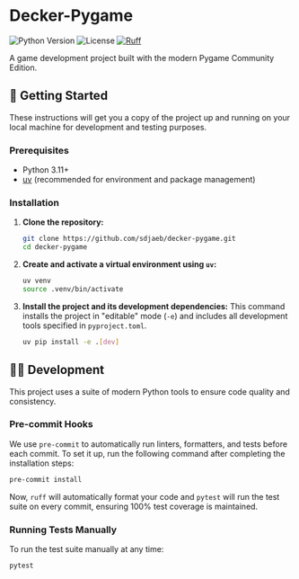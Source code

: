 # Decker-Pygame

![Python Version](https://img.shields.io/badge/python-3.11+-blue.svg)
![License](https://img.shields.io/badge/License-LGPL_v2.1-blue.svg)
[![Ruff](https://img.shields.io/endpoint?url=https://raw.githubusercontent.com/astral-sh/ruff/main/assets/badge/v2.json)](https://github.com/astral-sh/ruff)

A game development project built with the modern Pygame Community Edition.

## 🚀 Getting Started

These instructions will get you a copy of the project up and running on your local machine for development and testing purposes.

### Prerequisites

- Python 3.11+
- [uv](https://github.com/astral-sh/uv) (recommended for environment and package management)

### Installation

1.  **Clone the repository:**
    ```bash
    git clone https://github.com/sdjaeb/decker-pygame.git
    cd decker-pygame
    ```

2.  **Create and activate a virtual environment using `uv`:**
    ```bash
    uv venv
    source .venv/bin/activate
    ```

3.  **Install the project and its development dependencies:**
    This command installs the project in "editable" mode (`-e`) and includes all development tools specified in `pyproject.toml`.
    ```bash
    uv pip install -e .[dev]
    ```

## 🧑‍💻 Development

This project uses a suite of modern Python tools to ensure code quality and consistency.

### Pre-commit Hooks

We use `pre-commit` to automatically run linters, formatters, and tests before each commit. To set it up, run the following command after completing the installation steps:

```bash
pre-commit install
```

Now, `ruff` will automatically format your code and `pytest` will run the test suite on every commit, ensuring 100% test coverage is maintained.

### Running Tests Manually

To run the test suite manually at any time:

```bash
pytest
```
